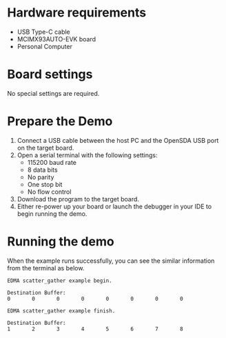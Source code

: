 Hardware requirements
=====================
- USB Type-C cable
- MCIMX93AUTO-EVK board
- Personal Computer

Board settings
============
No special settings are required.

Prepare the Demo
===============
1.  Connect a USB cable between the host PC and the OpenSDA USB port on the target board. 
2.  Open a serial terminal with the following settings:
    - 115200 baud rate
    - 8 data bits
    - No parity
    - One stop bit
    - No flow control
3.  Download the program to the target board.
4.  Either re-power up your board or launch the debugger in your IDE to begin running the demo.

Running the demo
================
When the example runs successfully, you can see the similar information from the terminal as below.
~~~~~~~~~~~~~~~~~~~~~~~~~~~~~~~~~~~~~~~~~~~~~~~~~~~~~~~~~~
EDMA scatter_gather example begin.

Destination Buffer:
0       0       0       0       0       0       0       0

EDMA scatter_gather example finish.

Destination Buffer:
1       2       3       4       5       6       7       8
~~~~~~~~~~~~~~~~~~~~~~~~~~~~~~~~~~~~~~~~~~~~~~~~~~~~~~~~~~

